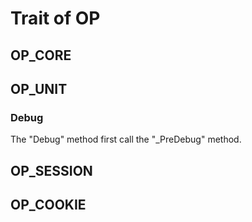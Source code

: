 Trait of OP
===

## OP_CORE

## OP_UNIT

### Debug

 The "Debug" method first call the "_PreDebug" method.

## OP_SESSION

## OP_COOKIE
